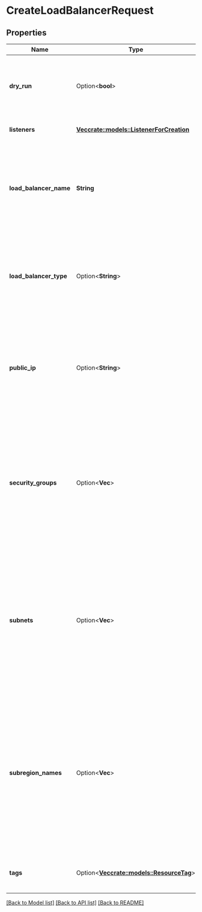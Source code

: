 # CreateLoadBalancerRequest

## Properties

Name | Type | Description | Notes
------------ | ------------- | ------------- | -------------
**dry_run** | Option<**bool**> | If true, checks whether you have the required permissions to perform the action. | [optional]
**listeners** | [**Vec<crate::models::ListenerForCreation>**](ListenerForCreation.md) | One or more listeners to create. | 
**load_balancer_name** | **String** | The unique name of the load balancer (32 alphanumeric or hyphen characters maximum, but cannot start or end with a hyphen). | 
**load_balancer_type** | Option<**String**> | The type of load balancer: `internet-facing` or `internal`. Use this parameter only for load balancers in a Net. | [optional]
**public_ip** | Option<**String**> | (internet-facing only) The public IP you want to associate with the load balancer. If not specified, a public IP owned by 3DS OUTSCALE is associated. | [optional]
**security_groups** | Option<**Vec<String>**> | (Net only) One or more IDs of security groups you want to assign to the load balancer. If not specified, the default security group of the Net is assigned to the load balancer. | [optional]
**subnets** | Option<**Vec<String>**> | (Net only) The ID of the Subnet in which you want to create the load balancer. Regardless of this Subnet, the load balancer can distribute traffic to all Subnets. This parameter is required in a Net. | [optional]
**subregion_names** | Option<**Vec<String>**> | (public Cloud only) The Subregion in which you want to create the load balancer. Regardless of this Subregion, the load balancer can distribute traffic to all Subregions. This parameter is required in the public Cloud. | [optional]
**tags** | Option<[**Vec<crate::models::ResourceTag>**](ResourceTag.md)> | One or more tags assigned to the load balancer. | [optional]

[[Back to Model list]](../README.md#documentation-for-models) [[Back to API list]](../README.md#documentation-for-api-endpoints) [[Back to README]](../README.md)


